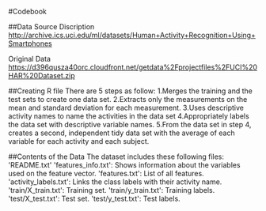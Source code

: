 #Codebook

##Data Source
Discription
http://archive.ics.uci.edu/ml/datasets/Human+Activity+Recognition+Using+Smartphones

Original Data
https://d396qusza40orc.cloudfront.net/getdata%2Fprojectfiles%2FUCI%20HAR%20Dataset.zip

##Creating R file
There are 5 steps as follow:
1.Merges the training and the test sets to create one data set.
2.Extracts only the measurements on the mean and standard deviation for each measurement.
3.Uses descriptive activity names to name the activities in the data set
4.Appropriately labels the data set with descriptive variable names.
5.From the data set in step 4, creates a second, independent tidy data set with the average of each variable for each activity and each subject.

##Contents of the Data
The dataset includes these following files:
'README.txt'
'features_info.txt': Shows information about the variables used on the feature vector.
'features.txt': List of all features.
'activity_labels.txt': Links the class labels with their activity name.
'train/X_train.txt': Training set.
'train/y_train.txt': Training labels.
'test/X_test.txt': Test set.
'test/y_test.txt': Test labels.